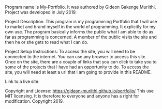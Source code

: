 Program name is My-Portfolio. It was authored by Gideon Gakenge Muriithi. Project was developed in July
2019.

Project Description:
This program is my programming Portfolio that I will use to market and brand myself in the world of
programming. It explicitly for my own use. The program basically informs the public what I am able
to do as far as programming is concerned. A member of the public visits the site and then he or she
gets to read what I can do.

Project Setup Instructions:
To access the site, you will need to be connected to the internet. You can use any browser to access
this site. Once on the site, there are a couple of links that you can click to take you to some of the
projects that I have had an opportunity to do. To access the site, you will need at least a url that
I am going to provide in this README.

Link to a live site:

Copyright and License: https://gideon-muriithi.github.io/portfolio/
This use MIT licensing. It is therefore to everyone and anyone has a right for modification.
Copyright 2019.
